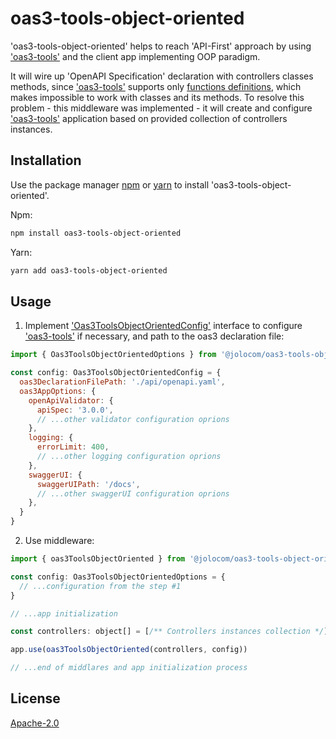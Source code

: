# oas3-tools-object-oriented

'oas3-tools-object-oriented' helps to reach 'API-First' approach by using ['oas3-tools'][1]
and the client app implementing OOP paradigm.

It will wire up 'OpenAPI Specification' declaration with controllers classes methods, since ['oas3-tools'][1]
supports only [functions definitions][2], which makes impossible to work with classes and its methods.
To resolve this problem - this middleware was implemented - it will create and configure ['oas3-tools'][1] application
based on provided collection of controllers instances.

## Installation

Use the package manager [npm](https://www.npmjs.com/) or [yarn](https://yarnpkg.com/)
to install 'oas3-tools-object-oriented'.

Npm:
```bash
npm install oas3-tools-object-oriented
```

Yarn:
```bash
yarn add oas3-tools-object-oriented
```

## Usage

1. Implement ['Oas3ToolsObjectOrientedConfig'][3] interface to configure ['oas3-tools'][1] if necessary,
and path to the oas3 declaration file:

```javascript
import { Oas3ToolsObjectOrientedOptions } from '@jolocom/oas3-tools-object-oriented'

const config: Oas3ToolsObjectOrientedConfig = {
  oas3DeclarationFilePath: './api/openapi.yaml',
  oas3AppOptions: {
    openApiValidator: {
      apiSpec: '3.0.0',
      // ...other validator configuration oprions
    },
    logging: {
      errorLimit: 400,
      // ...other logging configuration oprions
    },
    swaggerUI: {
      swaggerUIPath: '/docs',
      // ...other swaggerUI configuration oprions
    },
  }
}
```

2. Use middleware: 

```javascript
import { oas3ToolsObjectOriented } from '@jolocom/oas3-tools-object-oriented'

const config: Oas3ToolsObjectOrientedOptions = {
  // ...configuration from the step #1
}

// ...app initialization

const controllers: object[] = [/** Controllers instances collection */]

app.use(oas3ToolsObjectOriented(controllers, config))

// ...end of middlares and app initialization process
```

## License
[Apache-2.0][4]

[1]: https://github.com/bug-hunters/oas3-tools
[2]: https://github.com/apigee-127/swagger-tools/blob/master/docs/Middleware.md#swaggerrouteroptions
[3]: https://github.com/jolocom/oas3-tools-object-oriented/blob/main/src/interfaces.ts#L9-L13
[4]: https://www.apache.org/licenses/LICENSE-2.0.txt
